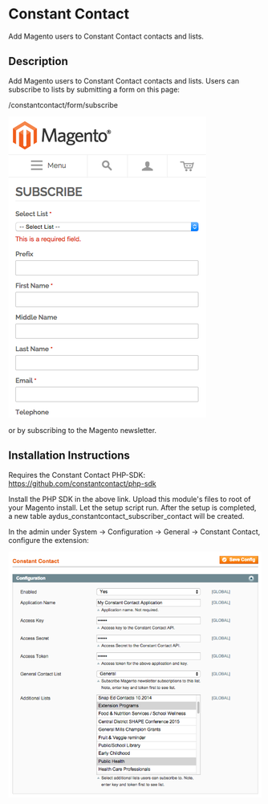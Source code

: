 Constant Contact
===============
Add Magento users to Constant Contact contacts and lists.

Description
-----------
Add Magento users to Constant Contact contacts and lists. Users
can subscribe to lists by submitting a form on this page:

/constantcontact/form/subscribe

<img src="md/subscribe.png" />

or by subscribing to the Magento newsletter.

Installation Instructions
-------------------------

Requires the Constant Contact PHP-SDK: https://github.com/constantcontact/php-sdk

Install the PHP SDK in the above link. Upload this module's files to root of your 
Magento install. Let the setup script run. After the setup is completed, a new 
table aydus_constantcontact_subscriber_contact will be created.

In the admin under System -> Configuration -> General -> Constant Contact,
configure the extension:

<img src="md/configuration.png" />
